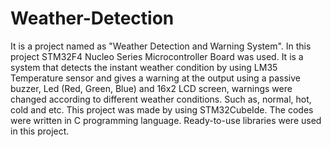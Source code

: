 # Weather-Detection
It is a project named as "Weather Detection and Warning System". In this project STM32F4 Nucleo Series Microcontroller Board was used. It is a system that detects the instant weather condition by using LM35 Temperature sensor and gives a warning at the output using a passive buzzer, Led (Red, Green, Blue) and 16x2 LCD screen, warnings were changed according to different weather conditions. Such as, normal, hot, cold and etc. This project was made by using STM32CubeIde. The codes were written in C programming language. Ready-to-use libraries were used in this project. 
